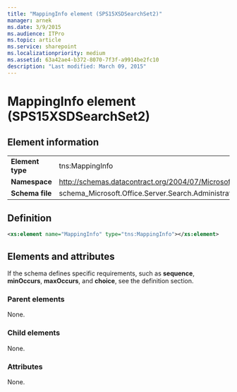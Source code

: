 ```yaml
---
title: "MappingInfo element (SPS15XSDSearchSet2)"
manager: arnek
ms.date: 3/9/2015
ms.audience: ITPro
ms.topic: article
ms.service: sharepoint
ms.localizationpriority: medium
ms.assetid: 63a42ae4-b372-8070-7f3f-a9914be2fc10
description: "Last modified: March 09, 2015"
---
```


# MappingInfo element (SPS15XSDSearchSet2)

 
  
## Element information

|||
|:-----|:-----|
|**Element type** <br/> |tns:MappingInfo  <br/> |
|**Namespace** <br/> |http://schemas.datacontract.org/2004/07/Microsoft.Office.Server.Search.Administration  <br/> |
|**Schema file** <br/> |schema_Microsoft.Office.Server.Search.Administration.xsd  <br/> |
   
## Definition

```XML
<xs:element name="MappingInfo" type="tns:MappingInfo"></xs:element>

```

## Elements and attributes

If the schema defines specific requirements, such as **sequence**, **minOccurs**, **maxOccurs**, and **choice**, see the definition section. 
  
### Parent elements

None.
  
### Child elements

None.
  
### Attributes

None.
  

